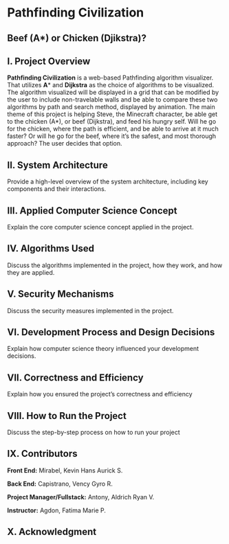 # Pathfinding Civilization
## Beef (A*) or Chicken (Djikstra)?

## I. Project Overview
**Pathfinding Civilization** is a web-based Pathfinding algorithm visualizer. That utilizes **A*** and **Dijkstra** as the choice of algorithms to be visualized. The algorithm visualized will be displayed in a grid that can be modified by the user to include non-travelable walls and be able to compare these two algorithms by path and search method, displayed by animation. The main theme of this project is helping Steve, the Minecraft character, be able get to the chicken (A*), or beef (Dijkstra), and feed his hungry self. Will he go for the chicken, where the path is efficient, and be able to arrive at it much faster? Or will he go for the beef, where it’s the safest, and most thorough approach? The user decides that option.

## II. System Architecture
Provide a high-level overview of the system architecture, including
key components and their interactions.

## III. Applied Computer Science Concept
Explain the core computer science concept applied in the project.

## IV. Algorithms Used
Discuss the algorithms implemented in the project, how they work,
and how they are applied.

## V. Security Mechanisms
Discuss the security measures implemented in the project.

## VI. Development Process and Design Decisions
Explain how computer science theory influenced your development
decisions.

## VII. Correctness and Efficiency
Explain how you ensured the project’s correctness and efficiency

## VIII. How to Run the Project
Discuss the step-by-step process on how to run your project

## IX. Contributors
**Front End:** Mirabel, Kevin Hans Aurick S.

**Back End:** Capistrano, Vency Gyro R.

**Project Manager/Fullstack:** Antony, Aldrich Ryan V.

**Instructor:** Agdon, Fatima Marie P.

## X. Acknowledgment
